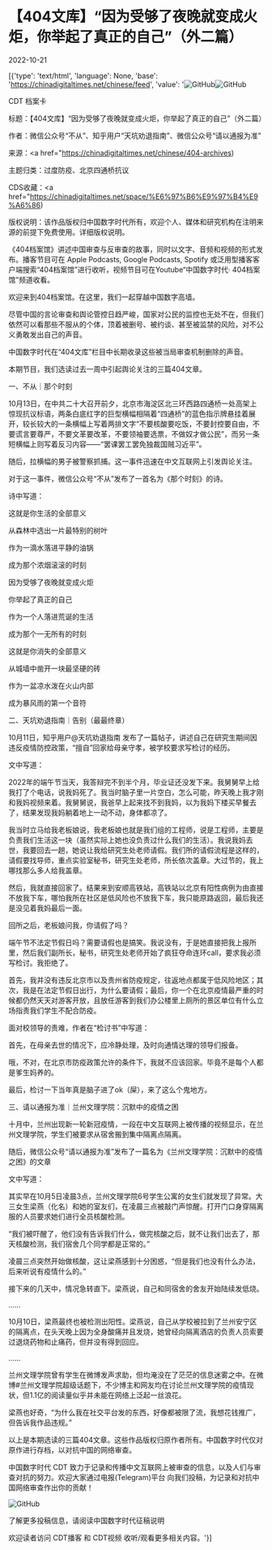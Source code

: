 # 【404文库】“因为受够了夜晚就变成火炬，你举起了真正的自己”（外二篇）

2022-10-21

[{'type': 'text/html', 'language': None, 'base': 'https://chinadigitaltimes.net/chinese/feed', 'value': '![GitHub](https://chinadigitaltimes.net/chinese/files/2022/10/194（3）-768x409.png)![GitHub](https://chinadigitaltimes.net/chinese/files/2022/10/194（3）.png)

















CDT 档案卡

标题：【404文库】“因为受够了夜晚就变成火炬，你举起了真正的自己”（外二篇）

作者：微信公众号“不从”、知乎用户“天坑劝退指南”、微信公众号“请以通报为准”

来源：<a href="https://chinadigitaltimes.net/chinese/404-archives)

主题归类：过度防疫、北京四通桥抗议



CDS收藏：<a href="https://chinadigitaltimes.net/space/%E6%97%B6%E9%97%B4%E9%A6%86)

版权说明：该作品版权归中国数字时代所有，欢迎个人、媒体和研究机构在注明来源的前提下免费使用。详细版权说明。





《404档案馆》讲述中国审查与反审查的故事，同时以文字、音频和视频的形式发布。播客节目可在 Apple Podcasts, Google Podcasts, Spotify 或泛用型播客客户端搜索“404档案馆”进行收听，视频节目可在Youtube“中国数字时代· 404档案馆”频道收看。

欢迎来到404档案馆。在这里，我们一起穿越中国数字高墙。

尽管中国的言论审查和舆论管控日趋严峻，国家对公民的监控也无处不在，但我们依然可以看那些不服从的个体，顶着被删号、被约谈、甚至被监禁的风险，对不公义勇敢发出自己的声音。

中国数字时代在“404文库”栏目中长期收录这些被当局审查机制删除的声音。

本期节目，我们选读过去一周中引起舆论关注的三篇404文章。

一、不从｜那个时刻

10月13日，在中共二十大召开前夕，北京市海淀区北三环西路四通桥一处高架上惊现抗议标语，两条白底红字的巨型横幅相隔着“四通桥”的蓝色指示牌悬挂着展开，较长较大的一条横幅上写着两排文字“不要核酸要吃饭，不要封控要自由，不要谎言要尊严，不要文革要改革，不要领袖要选票，不做奴才做公民”，而另一条短横幅上则写着反习内容——“罢课罢工罢免独裁国贼习近平”。

随后，拉横幅的男子被警察抓捕。这一事件迅速在中文互联网上引发舆论关注。

对于这一事件，微信公众号“不从”发布了一首名为《那个时刻》的诗。

诗中写道：



这就是你生活的全部意义

从森林中选出一片最特别的树叶

作为一滴水落进平静的油锅

成为那个浓烟滚滚的时刻

因为受够了夜晚就变成火炬

你举起了真正的自己

作为一个人落进荒诞的生活

成为那个一无所有的时刻

这就是你消失的全部意义

从城墙中凿开一块最坚硬的砖

作为一盆凉水泼在火山内部

成为暴风雨的第一个音符



二、天坑劝退指南｜告别（最最终章）

10月11日，知乎用户@天坑劝退指南 发布了一篇帖子，讲述自己在研究生期间因违反疫情防控政策，“擅自”回家给母亲守孝，被学校要求写检讨的经历。

文中写道：



2022年的端午节当天，我答辩完不到半个月，毕业证还没发下来。我舅舅早上给我打了个电话，说我妈死了。我当时脑子里一片空白，怎么可能，昨天晚上我才刚和我妈视频来着。我舅舅说，我爸早上起来找不到我妈，以为我妈下楼买早餐去了，结果发现我妈躺着地上一动不动，身体都凉了。

我当时立马给我老板娘说，我老板娘也就是我们组的工程师，说是工程师，主要是负责我们生活这一块（虽然实际上她也没负责过什么我们的生活）。我说我妈去世，我要回去一趟，她说让我给研究生处老师请假。我们所的请假流程是这样的，请假要找导师，重点实验室秘书，研究生处老师，所长依次盖章。大过节的，我上哪找那么多人给我盖章。

然后，我就直接回家了。结果来到安顺高铁站，高铁站以北京有阳性病例为由直接不放我下车，哪怕我所在社区是低风险也不放我下车，我只能原路返回，最后我还是没见着我妈最后一面。

回所之后，老板娘问我，你请假了吗？

端午节不法定节假日吗？需要请假也是搞笑。我说没有，于是她直接把我上报所里，然后我们副所长，秘书，研究生处老师开始了疯狂夺命连环call，要求我必须写检讨。我拒绝了。

首先，我并没有违反北京市以及贵州省防疫规定，往返地点都属于低风险地区；其次，我是在法定节假日出行，为什么要请假；最后，你一个在北京疫情最严重的时候都仍然天天对游客开放，且放任游客到我们办公楼里上厕所的景区单位有什么立场指责我们学生不配合防疫。

面对校领导的责难，作者在“检讨书”中写道：



首先，在母亲去世的情况下，应冷静处理，及时向通情达理的领导们报备。

哦，不对，在北京市防疫政策允许的条件下，我就不应该回家。毕竟不是每个人都是爹生妈养的。

最后，检讨一下当年真是脑子进了ok（屎），来了这么个鬼地方。



三、请以通报为准｜兰州文理学院：沉默中的疫情之困

十月中，兰州出现新一轮新冠疫情，一段在中文互联网上被传播的视频显示，在兰州文理学院，学生们被要求从宿舍搬到集中隔离点隔离。

随后，微信公众号“请以通报为准”发布了一篇名为《兰州文理学院：沉默中的疫情之困》的文章

文中写道：



其实早在10月5日凌晨3点，兰州文理学院6号学生公寓的女生们就发现了异常。大三女生梁燕（化名）和她的室友们，在凌晨三点被敲门声惊醒。打开门口身穿隔离服的人员要求她们进行全员核酸检测。

“我们被吓醒了，他们没有告诉我们什么，做完核酸之后，就不让我们出去了，那天核酸检测，我们宿舍几个同学都是正常的。”

凌晨三点突然开始做核酸，这让梁燕感到十分困惑，“但是我们也没有什么办法，后来听说有疫情什么的。”

接下来的几天中，情况急转直下。梁燕说，自己和同宿舍的舍友开始陆续发低烧。

……

10月10日，梁燕最终也被检测出阳性。梁燕说，自己从学校被拉到了兰州安宁区的隔离点，在头天晚上因为全身酸痛并且发烧，她曾经向隔离酒店的负责人员索要过退烧药物和止痛药，但并没有得到回应。

……

兰州文理学院曾有学生在微博发声求助，但均淹没在了茫茫的信息迷雾之中。在微博#兰州文理学院超级话题下，不少博主和网友均在讨论兰州文理学院的疫情现状，但1.1亿的阅读量似乎并未能在网络上泛起一丝浪花。

梁燕也好奇，“为什么我在社交平台发的东西，好像都被限了流，我想花钱推广，但告诉我作品违规。”



以上是本期选读的三篇404文章。这些作品版权归原作者所有。中国数字时代仅对原作进行存档，以对抗中国的网络审查。

中国数字时代 CDT 致力于记录和传播中文互联网上被审查的信息，以及人们与审查对抗的努力。欢迎大家通过电报(Telegram)平台 向我们投稿，为记录和对抗中国网络审查作出你的贡献！

![GitHub](https://chinadigitaltimes.net/chinese/files/2022/05/404给CDT-QR-code-1.jpg)

了解更多投稿信息，请阅读中国数字时代征稿说明

欢迎读者访问 CDT播客 和 CDT视频 收听/观看更多相关内容。'}]
